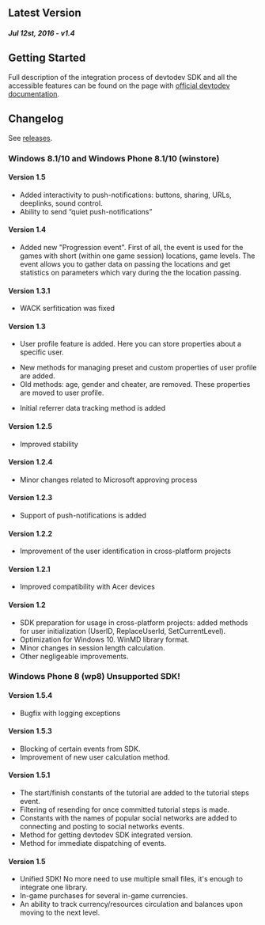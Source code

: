 Latest Version 
--------------
##### _Jul 12st, 2016_ - v1.4

Getting Started
---------------
Full description of the integration process of devtodev SDK and all the accessible features can be found on the page with [official devtodev documentation](https://www.devtodev.com/help/64).


Changelog
---------
See [releases](https://github.com/devtodev-analytics/winstore-sdk/releases).

### Windows 8.1/10 and Windows Phone 8.1/10 (winstore)

#### Version 1.5
* Added interactivity to push-notifications: buttons, sharing, URLs, deeplinks, sound control.
* Ability to send “quiet push-notifications” 

#### Version 1.4
* Added new "Progression event". First of all, the event is used for the games with short (within one game session) locations, game levels. The event allows you to gather data on passing the locations and get statistics on parameters which vary during the the location passing.

#### Version 1.3.1
* WACK serfitication was fixed

#### Version 1.3
* User profile feature is added. Here you can store properties about a specific user.
 - New methods for managing preset and custom properties of user profile are added.
 - Old methods: age, gender and cheater, are removed. These properties are moved to user profile.
* Initial referrer data tracking method is added

#### Version 1.2.5
* Improved stability

#### Version 1.2.4
* Minor changes related to Microsoft approving process

#### Version 1.2.3
* Support of push-notifications is added

#### Version 1.2.2
* Improvement of the user identification in cross-platform projects

#### Version 1.2.1
* Improved compatibility with Acer devices

#### Version 1.2
* SDK preparation for usage in cross-platform projects: added methods for user initialization (UserID, ReplaceUserId, SetCurrentLevel).
* Optimization for Windows 10. WinMD library format.
* Minor changes in session length calculation.
* Other negligeable improvements.

### Windows Phone 8  (wp8)  Unsupported SDK!

#### Version 1.5.4 
* Bugfix with logging exceptions

#### Version 1.5.3
* Blocking of certain events from SDK.
* Improvement of new user calculation method.

#### Version 1.5.1
* The start/finish constants of the tutorial are added to the tutorial steps event.
* Filtering of resending for once committed tutorial steps is made.
* Constants with the names of popular social networks are added to connecting and posting to social networks events.
* Method for getting devtodev SDK integrated version.
* Method for immediate dispatching of events.

#### Version 1.5 
* Unified SDK! No more need to use multiple small files, it's enough to integrate one library.
* In-game purchases for several in-game currencies.
* An ability to track currency/resources circulation and balances upon moving to the next level.
